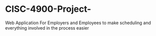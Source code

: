 # CISC-4900-Project-
Web Application For Employers and Employees to make scheduling and everything involved in the process easier
